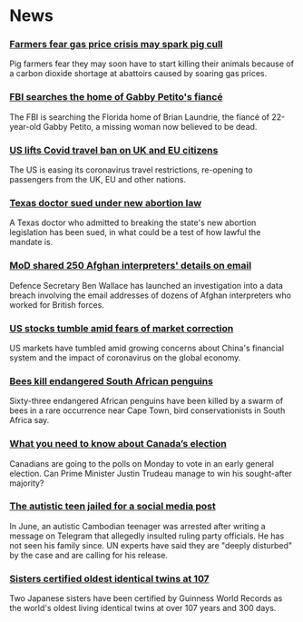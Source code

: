 # News
### [Farmers fear gas price crisis may spark pig cull](https://www.bbc.com/news/business-58627325)
Pig farmers fear they may soon have to start killing their animals because of a carbon dioxide shortage at abattoirs caused by soaring gas prices.
### [FBI searches the home of Gabby Petito's fiancé](https://www.bbc.com/news/world-us-canada-58629194)
The FBI is searching the Florida home of Brian Laundrie, the fiancé of 22-year-old Gabby Petito, a missing woman now believed to be dead.
### [US lifts Covid travel ban on UK and EU citizens](https://www.bbc.com/news/world-us-canada-58628491)
The US is easing its coronavirus travel restrictions, re-opening to passengers from the UK, EU and other nations. 
### [Texas doctor sued under new abortion law](https://www.bbc.com/news/world-us-canada-58633515)
A Texas doctor who admitted to breaking the state's new abortion legislation has been sued, in what could be a test of how lawful the mandate is.
### [MoD shared 250 Afghan interpreters' details on email](https://www.bbc.com/news/uk-58629592)
Defence Secretary Ben Wallace has launched an investigation into a data breach involving the email addresses of dozens of Afghan interpreters who worked for British forces.
### [US stocks tumble amid fears of market correction](https://www.bbc.com/news/business-58632681)
US markets have tumbled amid growing concerns about China's financial system and the impact of coronavirus on the global economy. 
### [Bees kill endangered South African penguins](https://www.bbc.com/news/world-africa-58622482)
Sixty-three endangered African penguins have been killed by a swarm of bees in a rare occurrence near Cape Town, bird conservationists in South Africa say.
### [What you need to know about Canada’s election](https://www.bbc.com/news/world-us-canada-58573882)
Canadians are going to the polls on Monday to vote in an early general election. Can Prime Minister Justin Trudeau manage to win his sought-after majority? 
### [The autistic teen jailed for a social media post](https://www.bbc.com/news/world-asia-58588022)
In June, an autistic Cambodian teenager was arrested after writing a message on Telegram that allegedly insulted ruling party officials. He has not seen his family since. UN experts have said they are "deeply disturbed" by the case and are calling for his release.
### [Sisters certified oldest identical twins at 107](https://www.bbc.com/news/world-asia-58630489)
Two Japanese sisters have been certified by Guinness World Records as the world's oldest living identical twins at over 107 years and 300 days.
